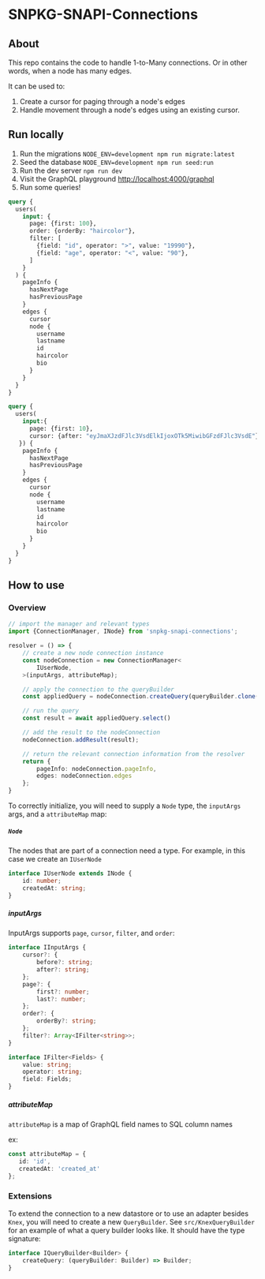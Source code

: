 # SNPKG-SNAPI-Connections

## About

This repo contains the code to handle 1-to-Many connections. Or in other words, when a node has many edges.

It can be used to:

1. Create a cursor for paging through a node's edges
2. Handle movement through a node's edges using an existing cursor.

## Run locally

1. Run the migrations `NODE_ENV=development npm run migrate:latest`
2. Seed the database `NODE_ENV=development npm run seed:run`
3. Run the dev server `npm run dev`
4. Visit the GraphQL playground [http://localhost:4000/graphql](http://localhost:4000/graphql)
5. Run some queries!

```graphql
query {
  users(
    input: {
      page: {first: 100},
      order: {orderBy: "haircolor"},
      filter: [
        {field: "id", operator: ">", value: "19990"},
        {field: "age", operator: "<", value: "90"},
      ]
    }
  ) {
    pageInfo {
      hasNextPage
      hasPreviousPage
    }
    edges {
      cursor
      node {
        username
        lastname
        id
        haircolor
        bio
      }
    }
  }
}
```

```graphql
query {
  users(
    input:{
      page: {first: 10},
      cursor: {after: "eyJmaXJzdFJlc3VsdElkIjoxOTk5MiwibGFzdFJlc3VsdE"}
   }) {
    pageInfo {
      hasNextPage
      hasPreviousPage
    }
    edges {
      cursor
      node {
        username
        lastname
        id
        haircolor
        bio
      }
    }
  }
}
```

## How to use

### Overview

```typescript
// import the manager and relevant types
import {ConnectionManager, INode} from 'snpkg-snapi-connections';

resolver = () => {
    // create a new node connection instance
    const nodeConnection = new ConnectionManager<
        IUserNode,
    >(inputArgs, attributeMap);

    // apply the connection to the queryBuilder
    const appliedQuery = nodeConnection.createQuery(queryBuilder.clone());

    // run the query
    const result = await appliedQuery.select()

    // add the result to the nodeConnection
    nodeConnection.addResult(result);

    // return the relevant connection information from the resolver
    return {
        pageInfo: nodeConnection.pageInfo,
        edges: nodeConnection.edges
    };
}
```


To correctly initialize, you will need to supply a `Node` type, the `inputArgs` args, and a `attributeMap` map:

##### `Node`

The nodes that are part of a connection need a type. For example, in this case we create an `IUserNode`

```typescript
interface IUserNode extends INode {
    id: number;
    createdAt: string;
}
```

##### inputArgs

InputArgs supports `page`, `cursor`, `filter`, and `order`:

```typescript
interface IInputArgs {
    cursor?: {
        before?: string;
        after?: string;
    };
    page?: {
        first?: number;
        last?: number;
    };
    order?: {
        orderBy?: string;
    };
    filter?: Array<IFilter<string>>;
}

interface IFilter<Fields> {
    value: string;
    operator: string;
    field: Fields;
}
```

##### attributeMap

`attributeMap` is a map of GraphQL field names to SQL column names

 ex:

 ```typescript
const attributeMap = {
    id: 'id',
    createdAt: 'created_at'
};
```

### Extensions

To extend the connection to a new datastore or to use an adapter besides `Knex`, you will need to create a new `QueryBuilder`. See `src/KnexQueryBuilder` for an example of what a query builder looks like. It should have the type signature:

```typescript
interface IQueryBuilder<Builder> {
    createQuery: (queryBuilder: Builder) => Builder;
}
```